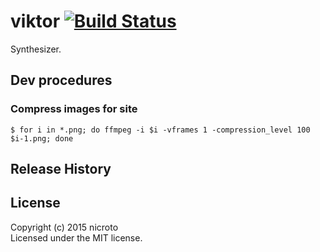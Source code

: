 # viktor [![Build Status](https://secure.travis-ci.org/nicroto/viktor.png?branch=master)](http://travis-ci.org/nicroto/viktor)

Synthesizer.

## Dev procedures

### Compress images for site

```
$ for i in *.png; do ffmpeg -i $i -vframes 1 -compression_level 100 $i-1.png; done
```

## Release History

## License
Copyright (c) 2015 nicroto  
Licensed under the MIT license.
